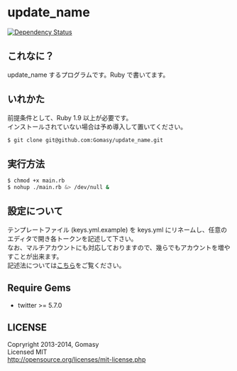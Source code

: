 update_name
===========
[![Dependency Status](https://gemnasium.com/gomashio/update_name.png)](https://gemnasium.com/gomashio/update_name)

## これなに？
update_name するプログラムです。Ruby で書いてます。

## いれかた
前提条件として、Ruby 1.9 以上が必要です。  
インストールされていない場合は予め導入して置いてください。
```sh
$ git clone git@github.com:Gomasy/update_name.git
```

## 実行方法
```sh
$ chmod +x main.rb
$ nohup ./main.rb &> /dev/null &
```

## 設定について
テンプレートファイル (keys.yml.example) を keys.yml にリネームし、任意のエディタで開き各トークンを記述して下さい。  
なお、マルチアカウントにも対応しておりますので、幾らでもアカウントを増やすことが出来ます。  
記述法については[こちら](http://magazine.rubyist.net/?0009-YAML#l3)をご覧ください。

## Require Gems
* twitter >= 5.7.0

## LICENSE
Copryright 2013-2014, Gomasy  
Licensed MIT  
http://opensource.org/licenses/mit-license.php
